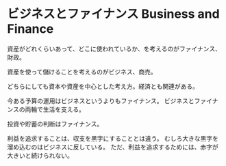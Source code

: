 # ビジネスとファイナンス Business and Finance

資産がどれくらいあって、どこに使われているか、を考えるのがファイナンス、財政。

資産を使って儲けることを考えるのがビジネス、商売。

どちらにしても資本や資産を中心とした考え方。経済とも関連がある。

今ある予算の運用はビジネスというよりもファイナンス。
ビジネスとファイナンスの両輪で生活を支える。

投資や貯蓄の判断はファイナンス。

利益を追求することは、収支を黒字にすることとは違う。
むしろ大きな黒字を溜め込むのはビジネスに反している。
ただ、利益を追求するためには、赤字が大きいと続けられない。
